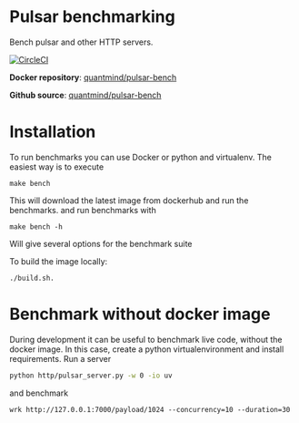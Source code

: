 # Pulsar benchmarking

Bench pulsar and other HTTP servers.

[![CircleCI](https://circleci.com/gh/quantmind/pulsar-bench.svg?style=svg)](https://circleci.com/gh/quantmind/pulsar-bench)

**Docker repository**: [quantmind/pulsar-bench](https://hub.docker.com/r/quantmind/pulsar-bench/)

**Github source**: [quantmind/pulsar-bench](https://github.com/quantmind/pulsar-bench)

# Installation

To run benchmarks you can use Docker or python and virtualenv.
The easiest way is to execute
```
make bench
```
This will download the latest image from dockerhub and run the benchmarks.
and run benchmarks with
```
make bench -h
```
Will give several options for the benchmark suite

To build the image locally:
```
./build.sh.
```

# Benchmark without docker image

During development it can be useful to benchmark live code, without the docker image.
In this case, create a python virtualenvironment and install requirements. Run a server
```bash
python http/pulsar_server.py -w 0 -io uv
```
and benchmark
```
wrk http://127.0.0.1:7000/payload/1024 --concurrency=10 --duration=30
```
